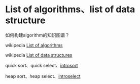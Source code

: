 # List of algorithms、list of data structure

如何构建algorithm的知识图谱？



wikipedia [List of algorithms](https://en.wikipedia.org/wiki/List_of_algorithms)

wikipedia [List of data structures](https://en.wikipedia.org/wiki/List_of_data_structures)







quick sort、quick select、[introsort](https://en.wikipedia.org/wiki/Introsort)



heap sort、heap select、[introselect](https://en.wikipedia.org/wiki/Introselect)